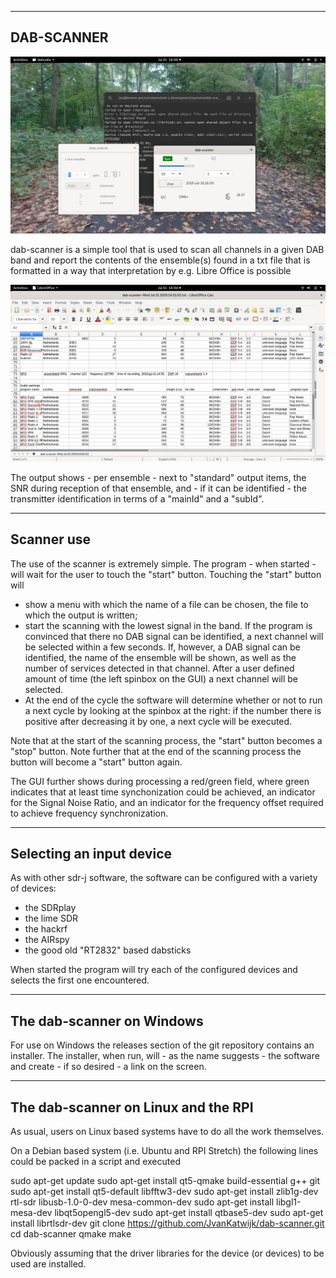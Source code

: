 
----------------------------------------------------------------------
DAB-SCANNER
-----------------------------------------------------------------------

![dab scanner](/dab-scanner.png?raw=true)

dab-scanner is a simple tool that is used to scan all channels in a given
DAB band and report the contents of the ensemble(s) found in a txt file
that is formatted in a way that interpretation by e.g. Libre Office is
possible

![dab scanner output](/dab-scanner-output.png?raw=true)

The output shows - per ensemble - next to "standard" output items, the
SNR during reception of that ensemble, and - if it can be identified -
the transmitter identification in terms of a "mainId" and a "subId".


-----------------------------------------------------------------------
Scanner use
-----------------------------------------------------------------------

The use of the scanner is extremely simple. The program - when started -
will wait for the user to touch the "start" button.
Touching the "start" button will 

* show a menu with which the name of a file can be chosen, the file to which
the output is written;
* start the scanning with the lowest signal in the band. If the program is convinced that there no DAB signal can be identified, a next channel will be selected
within a few seconds. If, however, a DAB signal can be identified, the name
of the ensemble will be shown, as well as the number of services detected in
that channel. After a user defined amount of time (the left spinbox on the GUI)
a next channel will be selected.
* At the end of the cycle the software will determine whether or not to run a
next cycle by looking at the spinbox at the right: if the number there is
positive after decreasing it by one, a next cycle will be executed.

Note that at the start of the scanning process, the "start" button becomes a
"stop" button. Note further that at the end of the scanning process the
button will become a "start" button again.

The GUI further shows during processing a red/green field, where green indicates that at least time synchonization could be achieved, an indicator for the 
Signal Noise Ratio, and an indicator for the frequency offset required to achieve frequency synchronization.

---------------------------------------------------------------------------
Selecting an input device
---------------------------------------------------------------------------

As with other sdr-j software, the software can be configured with a
variety of devices:
 
* the SDRplay
* the lime SDR
* the hackrf
* the AIRspy
* the good old "RT2832" based dabsticks

When started the program will try each of the configured devices and selects
the first one encountered. 

----------------------------------------------------------------------------
The dab-scanner on Windows
----------------------------------------------------------------------------

For use on Windows the releases section of the git repository contains
an installer. The installer, when run, will - as the name suggests -
the software and create - if so desired - a link on the screen.

----------------------------------------------------------------------------
The dab-scanner on Linux and the RPI
----------------------------------------------------------------------------

As usual, users on Linux based systems have to do all the work themselves.

On a Debian based system (i.e. Ubuntu and RPI Stretch) the following
lines could be packed in a script and executed

   sudo apt-get update
   sudo apt-get install qt5-qmake build-essential g++ git 
   sudo apt-get install qt5-default libfftw3-dev 
   sudo apt-get install zlib1g-dev rtl-sdr libusb-1.0-0-dev mesa-common-dev
   sudo apt-get install libgl1-mesa-dev libqt5opengl5-dev 
   sudo apt-get install qtbase5-dev
   sudo apt-get install librtlsdr-dev 
   git clone https://github.com/JvanKatwijk/dab-scanner.git
   cd dab-scanner
   qmake
   make

Obviously assuming that the driver libraries for the device (or devices) to
be used are installed.




